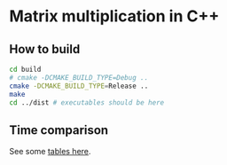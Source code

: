 # Matrix multiplication in C++

## How to build

```bash
cd build
# cmake -DCMAKE_BUILD_TYPE=Debug ..
cmake -DCMAKE_BUILD_TYPE=Release ..
make
cd ../dist # executables should be here
```

## Time comparison
See some [tables here](RESULTS.md).
